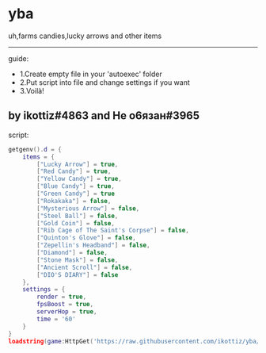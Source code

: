 # yba
uh,farms candies,lucky arrows and other items

---

guide:
- 1.Create empty file in your 'autoexec' folder
- 2.Put script into file and change settings if you want
- 3.Voilà!

by ikottiz#4863 and Не о6язан#3965
-
script:
```lua
getgenv().d = {
	items = {
		["Lucky Arrow"] = true,
		["Red Candy"] = true,
		["Yellow Candy"] = true,
		["Blue Candy"] = true,
		["Green Candy"] = true
		["Rokakaka"] = false,
		["Mysterious Arrow"] = false,
		["Steel Ball"] = false,
		["Gold Coin"] = false,
		["Rib Cage of The Saint's Corpse"] = false,
		["Quinton's Glove"] = false,
		["Zepellin's Headband"] = false,
		["Diamond"] = false,
		["Stone Mask"] = false,
		["Ancient Scroll"] = false,
		["DIO'S DIARY"] = false
 	},
 	settings = {
 		render = true,
 		fpsBoost = true,
 		serverHop = true,
 		time = '60'
 	}
}
loadstring(game:HttpGet('https://raw.githubusercontent.com/ikottiz/yba/main/main'))()
```
